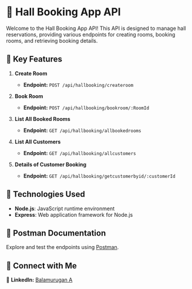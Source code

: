 # 🏢 Hall Booking App API

Welcome to the Hall Booking App API! This API is designed to manage hall reservations, providing various endpoints for creating rooms, booking rooms, and retrieving booking details.

## 🔗 Key Features

1. **Create Room**
   - **Endpoint:** `POST /api/hallbooking/createroom`

2. **Book Room**
   - **Endpoint:** `POST /api/hallbooking/bookroom/:RoomId`

3. **List All Booked Rooms**
   - **Endpoint:** `GET /api/hallbooking/allbookedrooms`

4. **List All Customers**
   - **Endpoint:** `GET /api/hallbooking/allcustomers`

5. **Details of Customer Booking**
   - **Endpoint:** `GET /api/hallbooking/getcustomerbyid/:customerId`

## 🚀 Technologies Used

- **Node.js**: JavaScript runtime environment
- **Express**: Web application framework for Node.js

## 📝 Postman Documentation

Explore and test the endpoints using [Postman](https://documenter.getpostman.com/view/37039136/2sA3s7i8my#intro).

## 🤝 Connect with Me

💼 **LinkedIn:** [Balamurugan A](https://www.linkedin.com/in/dinesh-kumar-2565191b4/)